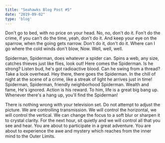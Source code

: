 ```yaml
---
title: "Seahawks Blog Post #5"
date: "2019-09-02"
type: 'blog'
---
```


Don't go to bed, with no price on your head. No, no, don't do it. Fon't do the crime, if you can't do the time, yeah, don't do it. And keep your eye on the sparrow, when the going gets narrow. Don't do it, don't do it. Where can I go where the cold winds don't blow, Now. Well, well, well.

Spiderman, Spiderman, does whatever a spider can. Spins a web, any size, catches thieves just like flies, look out! Here comes the Spiderman. Is he strong? Listen bud, he's got radioactive blood. Can he swing from a thread? Take a look overhead. Hey there, there goes the Spiderman. In the chill of night at the scene of a crime, like a streak of light he arrives just in time! Spiderman, Spiderman, friendly neighborhood Spiderman. Wealth and fame, He's ignored. Action is his reward. To him, life is a great big bang up. Whenever there's a hang up, you'll find the Spiderman!

There is nothing wrong with your television set. Do not attempt to adjust the picture. We are controlling transmission. We will control the horizontal, we will control the vertical. We can change the focus to a soft blur or sharpen it to crystal clarity. For the next hour, sit quietly and we will control all that you see and hear. You are about to participate in a great adventure. You are about to experience the awe and mystery which reaches from the inner mind to the Outer Limits.

